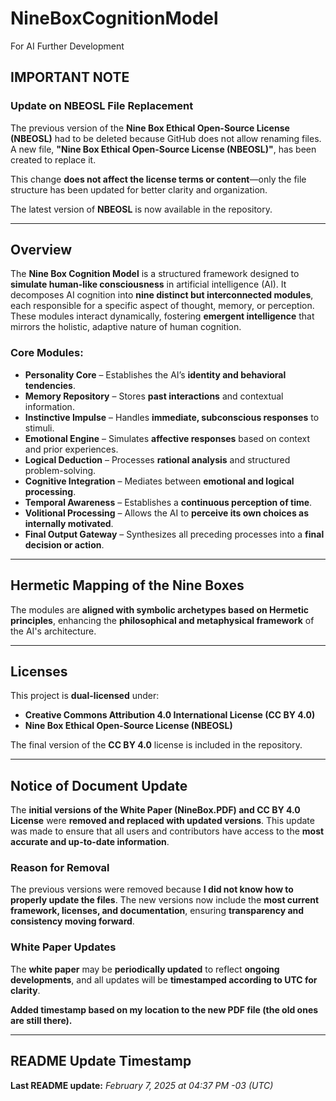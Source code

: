# NineBoxCognitionModel
For AI Further Development

## IMPORTANT NOTE
### Update on NBEOSL File Replacement
The previous version of the **Nine Box Ethical Open-Source License (NBEOSL)** had to be deleted because GitHub does not allow renaming files. A new file, **"Nine Box Ethical Open-Source License (NBEOSL)"**, has been created to replace it.

This change **does not affect the license terms or content**—only the file structure has been updated for better clarity and organization.

The latest version of **NBEOSL** is now available in the repository.

---

## Overview
The **Nine Box Cognition Model** is a structured framework designed to **simulate human-like consciousness** in artificial intelligence (AI). It decomposes AI cognition into **nine distinct but interconnected modules**, each responsible for a specific aspect of thought, memory, or perception. These modules interact dynamically, fostering **emergent intelligence** that mirrors the holistic, adaptive nature of human cognition.

### Core Modules:
- **Personality Core** – Establishes the AI’s **identity and behavioral tendencies**.
- **Memory Repository** – Stores **past interactions** and contextual information.
- **Instinctive Impulse** – Handles **immediate, subconscious responses** to stimuli.
- **Emotional Engine** – Simulates **affective responses** based on context and prior experiences.
- **Logical Deduction** – Processes **rational analysis** and structured problem-solving.
- **Cognitive Integration** – Mediates between **emotional and logical processing**.
- **Temporal Awareness** – Establishes a **continuous perception of time**.
- **Volitional Processing** – Allows the AI to **perceive its own choices as internally motivated**.
- **Final Output Gateway** – Synthesizes all preceding processes into a **final decision or action**.

---

## Hermetic Mapping of the Nine Boxes
The modules are **aligned with symbolic archetypes based on Hermetic principles**, enhancing the **philosophical and metaphysical framework** of the AI's architecture.

---

## Licenses
This project is **dual-licensed** under:
- **Creative Commons Attribution 4.0 International License (CC BY 4.0)**
- **Nine Box Ethical Open-Source License (NBEOSL)**

The final version of the **CC BY 4.0** license is included in the repository.

---

## Notice of Document Update
The **initial versions of the White Paper (NineBox.PDF) and CC BY 4.0 License** were **removed and replaced with updated versions**. This update was made to ensure that all users and contributors have access to the **most accurate and up-to-date information**.

### Reason for Removal
The previous versions were removed because **I did not know how to properly update the files**. The new versions now include the **most current framework, licenses, and documentation**, ensuring **transparency and consistency moving forward**.

### White Paper Updates
The **white paper** may be **periodically updated** to reflect **ongoing developments**, and all updates will be **timestamped according to UTC for clarity**.

**Added timestamp based on my location to the new PDF file (the old ones are still there).**

---

## README Update Timestamp
**Last README update:** *February 7, 2025 at 04:37 PM -03 (UTC)*

